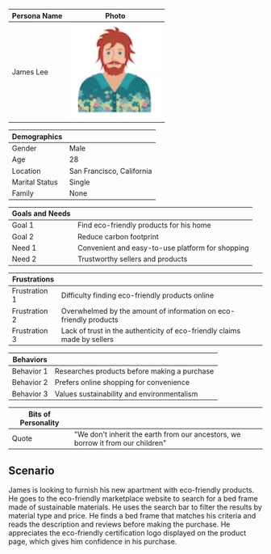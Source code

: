 | Persona Name | Photo | 
|--------------|-------|
| James Lee    | ![James Lee](./persona2.png) | 

| Demographics | |
|--------------|-|
| Gender       | Male |
| Age          | 28   |
| Location     | San Francisco, California |
| Marital Status | Single |
| Family      | None |

| Goals and Needs | |
|-----------------|-|
| Goal 1 | Find eco-friendly products for his home |
| Goal 2 | Reduce carbon footprint |
| Need 1 | Convenient and easy-to-use platform for shopping |
| Need 2 | Trustworthy sellers and products |

| Frustrations | |
|--------------|-|
| Frustration 1 | Difficulty finding eco-friendly products online |
| Frustration 2 | Overwhelmed by the amount of information on eco-friendly products |
| Frustration 3 | Lack of trust in the authenticity of eco-friendly claims made by sellers |

| Behaviors | |
|-----------|-|
| Behavior 1 | Researches products before making a purchase |
| Behavior 2 | Prefers online shopping for convenience |
| Behavior 3 | Values sustainability and environmentalism |

| Bits of Personality | |
|---------------------|-|
| Quote                | "We don't inherit the earth from our ancestors, we borrow it from our children" |

## Scenario

James is looking to furnish his new apartment with eco-friendly products. He goes to the eco-friendly marketplace website to search for a bed frame made of sustainable materials. He uses the search bar to filter the results by material type and price. He finds a bed frame that matches his criteria and reads the description and reviews before making the purchase. He appreciates the eco-friendly certification logo displayed on the product page, which gives him confidence in his purchase.
